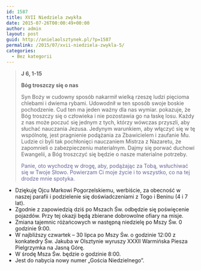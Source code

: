 ```yaml
---
id: 1587
title: XVII Niedziela zwykła
date: 2015-07-26T00:00:49+00:00
author: admin
layout: post
guid: http://anielaolsztynek.pl/?p=1587
permalink: /2015/07/xvii-niedziela-zwykla-5/
categories:
  - Bez kategorii
---
```

> **J 6, 1-15**
> 
> **Bóg troszczy się o nas**
> 
> Syn Boży w cudowny sposób nakarmił wielką rzeszę ludzi pięcioma chlebami i dwiema rybami. Udowodnił w ten sposób swoje boskie pochodzenie. Cud ten ma jeden ważny dla nas wymiar. pokazuje, że Bóg troszczy się o człowieka i nie pozostawia go na łaskę losu. Każdy z nas może poczuć się jednym z tych, którzy wówczas przyszli, aby słuchać nauczania Jezusa. Jedynym warunkiem, aby włączyć się w tę wspólnotę, jest pragnienie podążania za Zbawicielem i zaufanie Mu. Ludzie ci byli tak pochłonięci nauczaniem Mistrza z Nazaretu, że zapomnieli o zabezpieczeniu materialnym. Dajmy się porwać duchowi Ewangelii, a Bóg troszczyć się będzie o nasze materialne potrzeby.
> 
> <span style="color: #666699;">Panie, oto wychodzę w drogę, aby, podążając za Tobą, wsłuchiwać się w Twoje Słowo. Powierzam Ci moje życie i to wszystko, co na tej drodze mnie spotyka.</span>

  * Dziękuję Ojcu Markowi Pogorzelskiemu, werbiście, za obecność w naszej parafii i podzielenie się doświadczeniami z Togo i Beninu (4 i 7 lat).
  * Zgodnie z zapowiedzią dziś po Mszach Św. odbędzie się poświęcenie pojazdów. Przy tej okazji będą zbierane dobrowolne ofiary na misje.
  * Zmiana tajemnic różańcowych w następną niedzielę po Mszy Św. 0 godzinie 9:00.
  * W najbliższy czwartek &#8211; 30 lipca po Mszy Św. o godzinie 12:00 z konkatedry Św. Jakuba w Olsztynie wyruszy XXXII Warmińska Piesza Pielgrzymka na Jasną Górę.
  * W środę Msza Św. będzie o godzinie 8:00.
  * Jest do nabycia nowy numer &#8222;Gościa Niedzielnego&#8221;.